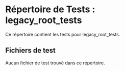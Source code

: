 # Répertoire de Tests : legacy_root_tests

Ce répertoire contient les tests pour legacy_root_tests.

## Fichiers de test

Aucun fichier de test trouvé dans ce répertoire.